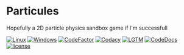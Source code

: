# Particules
Hopefully a 2D particle physics sandbox game if I'm successfull

 [![Linux](https://img.shields.io/travis/yattabyte/Particules?label=Linux%20Build&logo=Travis)](https://travis-ci.com/Yattabyte/Particules)
 [![Windows](https://img.shields.io/appveyor/ci/yattabyte/Particules?label=Windows%20Build&logo=Appveyor)](https://ci.appveyor.com/project/Yattabyte/Particules)
 [![CodeFactor](https://img.shields.io/codefactor/grade/github/yattabyte/Particules?label=Code%20Factor&logo=CodeFactor)](https://www.codefactor.io/repository/github/yattabyte/Particules)
 [![Codacy](https://img.shields.io/codacy/grade/423d5e4bdb064914aef2589a3e58f483?label=Code%20Quality&logo=Codacy)](https://www.codacy.com/manual/Yattabyte/Particules)
 [![LGTM](https://img.shields.io/lgtm/grade/cpp/github/Yattabyte/Particules?label=Code%20Quality&logo=LGTM)](https://lgtm.com/projects/g/Yattabyte/Particules)
 [![CodeDocs](https://codedocs.xyz/Yattabyte/Particules.svg)](https://codedocs.xyz/Yattabyte/Particules/)
 [![license](https://img.shields.io/github/license/Yattabyte/Particules?label=License&logo=github)](https://github.com/Yattabyte/Particules/blob/master/LICENSE)